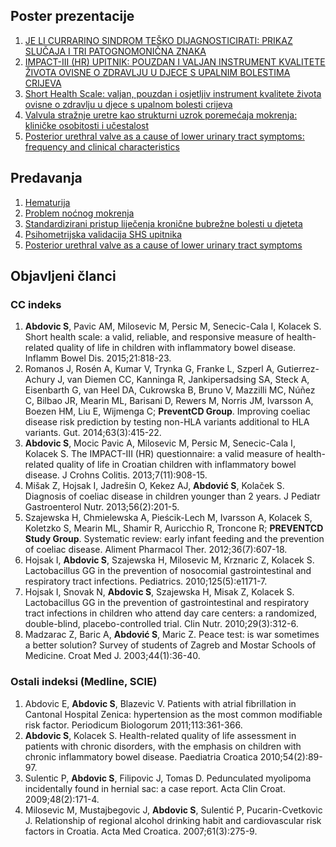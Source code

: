 ## Poster prezentacije

   1. [JE LI CURRARINO SINDROM TEŠKO DIJAGNOSTICIRATI: PRIKAZ SLUČAJA I TRI PATOGNOMONIČNA ZNAKA](https://drive.google.com/open?id=0B1VEJ3xovxWJT05hZVVFVWtPay1pWFkwNnJvYXdMSi1JT3Vr)
   2. [IMPACT-III (HR) UPITNIK: POUZDAN I VALJAN INSTRUMENT KVALITETE ŽIVOTA OVISNE O ZDRAVLJU U DJECE S UPALNIM BOLESTIMA CRIJEVA](https://drive.google.com/open?id=0B1VEJ3xovxWJdHZfbWJlNjUtWmM)
   3. [Short Health Scale: valjan, pouzdan i osjetljiv instrument kvalitete života ovisne o zdravlju u djece s upalnom bolesti crijeva](https://drive.google.com/open?id=0B1VEJ3xovxWJM01fbmlsWG1YampDRmt4REtyYm54c1JYeVow)
   4. [Valvula stražnje uretre kao strukturni uzrok poremećaja mokrenja: kliničke osobitosti i učestalost](https://drive.google.com/open?id=0B1VEJ3xovxWJWEhnT0J5NHpLcU9zb2R1VnVOZTd2UmxzeWk4)
   5. [Posterior urethral valve as a cause of lower urinary tract symptoms: frequency and clinical characteristics](https://drive.google.com/open?id=1K_omZpAuxNwyWu4MLcCRN4xwMnxIAeEg)
   
## Predavanja

   1. [Hematurija](https://drive.google.com/open?id=1l-IRo0qE71fROcVa5JTKdhLh6a0R_TNG3-aI2Ct-SIc)
   2. [Problem noćnog mokrenja](https://drive.google.com/open?id=1sRpTTT-Na_P15ouDq3drs_Z6B2M3nA4apnPkWyzCyNQ)
   3. [Standardizirani pristup liječenja kronične bubrežne bolesti u djeteta](https://drive.google.com/open?id=1ajhULD9oB_TExHtfy9mtTNSZHsSiNrDn)
   4. [Psihometrijska validacija SHS upitnika](https://drive.google.com/open?id=12ndilN_8FhsFXnxfNRnsa2rpoOKo71At)
   5. [Posterior urethral valve as a cause of lower urinary tract symptoms](https://drive.google.com/open?id=1eynsojsPgGqa1JChlc2l5uF3Y5CJsy4K)

## Objavljeni članci

### CC indeks

   1. **Abdovic S**, Pavic AM, Milosevic M, Persic M, Senecic-Cala I, Kolacek S. Short health scale: a valid, reliable, and responsive measure of health-related quality of life in children with inflammatory bowel disease. Inflamm Bowel Dis. 2015;21:818-23.
   2. Romanos J, Rosén A, Kumar V, Trynka G, Franke L, Szperl A, Gutierrez-Achury J, van Diemen CC, Kanninga R, Jankipersadsing SA, Steck A, Eisenbarth G, van Heel DA, Cukrowska B, Bruno V, Mazzilli MC, Núñez C, Bilbao JR, Mearin ML, Barisani D, Rewers M, Norris JM, Ivarsson A, Boezen HM, Liu E, Wijmenga C; **PreventCD Group**. Improving coeliac disease risk prediction by testing non-HLA variants additional to HLA variants. Gut. 2014;63(3):415-22.
   3. **Abdovic S**, Mocic Pavic A, Milosevic M, Persic M, Senecic-Cala I, Kolacek S. The IMPACT-III (HR) questionnaire: a valid measure of health-related quality of life in Croatian children with inflammatory bowel disease. J Crohns Colitis. 2013;7(11):908-15.
   4. Mišak Z, Hojsak I, Jadrešin O, Kekez AJ, **Abdović S**, Kolaček S. Diagnosis of coeliac disease in children younger than 2 years. J Pediatr Gastroenterol Nutr. 2013;56(2):201-5.
   5. Szajewska H, Chmielewska A, Pieścik-Lech M, Ivarsson A, Kolacek S, Koletzko S, Mearin ML, Shamir R, Auricchio R, Troncone R; **PREVENTCD Study Group**. Systematic review: early infant feeding and the prevention of coeliac disease. Aliment Pharmacol Ther. 2012;36(7):607-18.
   6. Hojsak I, **Abdovic S**, Szajewska H, Milosevic M, Krznaric Z, Kolacek S. Lactobacillus GG in the prevention of nosocomial gastrointestinal and respiratory tract infections. Pediatrics. 2010;125(5):e1171-7.
   7. Hojsak I, Snovak N, **Abdovic S**, Szajewska H, Misak Z, Kolacek S. Lactobacillus GG in the prevention of gastrointestinal and respiratory tract infections in children who attend day care centers: a randomized, double-blind, placebo-controlled trial. Clin Nutr. 2010;29(3):312-6. 
   8. Madzarac Z, Baric A, **Abdović S**, Maric Z. Peace test: is war sometimes a better solution? Survey of students of Zagreb and Mostar Schools of Medicine. Croat Med J. 2003;44(1):36-40. 

### Ostali indeksi (Medline, SCIE)

   1. Abdovic E, **Abdovic S**, Blazevic V. Patients with atrial fibrillation in Cantonal Hospital Zenica: hypertension as the most common modifiable risk factor. Periodicum Biologorum 2011;113:361-366.
   2. **Abdovic S**, Kolacek S. Health-related quality of life assessment in patients with chronic disorders, with the emphasis on children with chronic inflammatory bowel disease. Paediatria Croatica 2010;54(2):89-97. 
   3. Sulentic P, **Abdovic S**, Filipovic J, Tomas D. Pedunculated myolipoma incidentally found in hernial sac: a case report. Acta Clin Croat. 2009;48(2):171-4. 
   4. Milosevic M, Mustajbegovic J, **Abdovic S**, Sulentić P, Pucarin-Cvetkovic J. Relationship of regional alcohol drinking habit and cardiovascular risk factors in Croatia. Acta Med Croatica. 2007;61(3):275-9. 